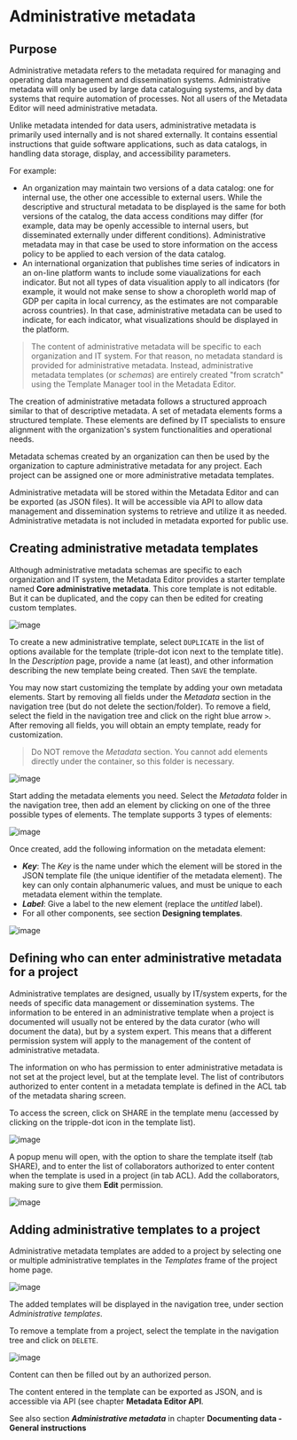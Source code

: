 # Administrative metadata

## Purpose

Administrative metadata refers to the metadata required for managing and operating data management and dissemination systems. Administrative metadata will only be used by large data cataloguing systems, and by data systems that require automation of processes. Not all users of the Metadata Editor will need administrative metadata.

Unlike metadata intended for data users, administrative metadata is primarily used internally and is not shared externally. It contains essential instructions that guide software applications, such as data catalogs, in handling data storage, display, and accessibility parameters. 

For example: 
- An organization may maintain two versions of a data catalog: one for internal use, the other one accessible to external users. While the descriptive and structural metadata to be displayed is the same for both versions of the catalog, the data access conditions may differ (for example, data may be openly accessible to internal users, but disseminated externally under different conditions). Administrative metadata may in that case be used to store information on the access policy to be applied to each version of the data catalog. 
- An international organization that publishes time series of indicators in an on-line platform wants to include some viaualizations for each indicator. But not all types of data visualition apply to all indicators (for example, it would not make sense to show a choropleth world map of GDP per capita in local currency, as the estimates are not comparable across countries). In that case, administrative metadata can be used to indicate, for each indicator, what visualizations should be displayed in the platform.  

> The content of administrative metadata will be specific to each organization and IT system. For that reason, no metadata standard is provided for administrative metadata. Instead, administrative metadata templates (or *schemas*) are entirely created "from scratch" using the Template Manager tool in the Metadata Editor. 

The creation of administrative metadata follows a structured approach similar to that of descriptive metadata. A set of metadata elements forms a structured template. These elements are defined by IT specialists to ensure alignment with the organization's system functionalities and operational needs.

Metadata schemas created by an organization can then be used by the organization to capture administrative metadata for any project. Each project can be assigned one or more administrative metadata templates. 

Administrative metadata will be stored within the Metadata Editor and can be exported (as JSON files). It will be accessible via API to allow data management and dissemination systems to retrieve and utilize it as needed. Administrative metadata is not included in metadata exported for public use.  


## Creating administrative metadata templates

Although administrative metadata schemas are specific to each organization and IT system, the Metadata Editor provides a starter template named **Core administrative metadata**. This core template is not editable. But it can be duplicated, and the copy can then be edited for creating custom templates.

![image](img/ME_UG_v1-0-0_template_administrative_manager.png)

To create a new administrative template, select `DUPLICATE` in the list of options available for the template (triple-dot icon next to the template title). In the *Description* page, provide a name (at least), and other information describing the new template being created. Then `SAVE` the template.

You may now start customizing the template by adding your own metadata elements. Start by removing all fields under the *Metadata* section in the navigation tree (but do not delete the section/folder). To remove a field, select the field in the navigation tree and click on the right blue arrow `>`. After removing all fields, you will obtain an empty template, ready for customization. 
  > Do NOT remove the *Metadata* section. You cannot add elements directly under the container, so this folder is necessary.

![image](img/ME_UG_v1-0-0_template_administrative_delete_field.png)

Start adding the metadata elements you need. Select the *Metadata* folder in the navigation tree, then add an element by clicking on one of the three possible types of elements. The template supports 3 types of elements: 

![image](img/ME_UG_v1-0-0_template_administrative_field_types.png)

Once created, add the following information on the metadata element:
- ***Key***: The *Key* is the name under which the element will be stored in the JSON template file (the unique identifier of the metadata element). The key can only contain alphanumeric values, and must be unique to each metadata element within the template.
- ***Label***: Give a label to the new element (replace the *untitled* label).
- For all other components, see section **Designing templates**.

![image](img/ME_UG_v1-0-0_template_administrative_field_new_elements.png)


## Defining who can enter administrative metadata for a project

Administrative templates are designed, usually by IT/system experts, for the needs of specific data management or dissemination systems. The information to be entered in an administrative template when a project is documented will usually not be entered by the data curator (who will document the data), but by a system expert. This means that a different permission system will apply to the management of the content of administrative metadata.

The information on who has permission to enter administrative metadata is not set at the project level, but at the template level. The list of contributors authorized to enter content in a metadata template is defined in the ACL tab of the metadata sharing screen.

To access the screen, click on SHARE in the template menu (accessed by clicking on the tripple-dot icon in the template list). 

![image](img/ME_UG_v1-0-0_template_administrative_share_menu.png)

A popup menu will open, with the option to share the template itself (tab SHARE), and to enter the list of collaborators authorized to enter content when the template is used in a project (in tab ACL). Add the collaborators, making sure to give them **Edit** permission.

![image](img/ME_UG_v1-0-0_template_administrative_share_popup.png)


## Adding administrative templates to a project 

Administrative metadata templates are added to a project by selecting one or multiple administrative templates in the *Templates* frame of the project home page.

![image](ME_UG_v1-0-0_template_administrative_template_frame.png)

The added templates will be displayed in the navigation tree, under section *Administrative templates*.

To remove a template from a project, select the template in the navigation tree and click on `DELETE`.

![image](img/ME_UG_v1-0-0_template_administrative_navigation_delete.png)

Content can then be filled out by an authorized person. 

The content entered in the template can be exported as JSON, and is accessible via API (see chapter **Metadata Editor API**.
   
See also section ***Administrative metadata*** in chapter **Documenting data - General instructions**
